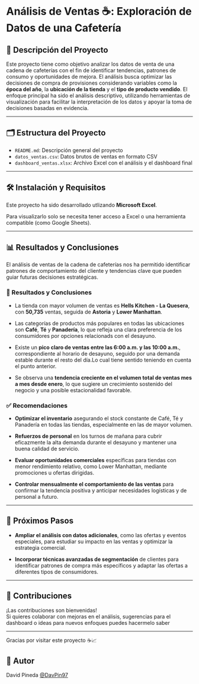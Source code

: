 # Análisis de Ventas ☕: Exploración de Datos de una Cafetería

## 📌 Descripción del Proyecto

Este proyecto tiene como objetivo analizar los datos de venta de una cadena de cafeterías con el fin de identificar tendencias, patrones de consumo y oportunidades de mejora. 
El análisis busca optimizar las decisiones de compra de provisiones considerando variables como la **época del año**, la **ubicación de la tienda** y el **tipo de producto vendido**.
El enfoque principal ha sido el análisis descriptivo, utilizando herramientas de visualización para facilitar la interpretación de los datos y apoyar la toma de decisiones basadas en evidencia.

---

## 🗂 Estructura del Proyecto

- `README.md`: Descripción general del proyecto
- `datos_ventas.csv`: Datos brutos de ventas en formato CSV
- `dashboard_ventas.xlsx`: Archivo Excel con el análisis y el dashboard final

---

## 🛠 Instalación y Requisitos

Este proyecto ha sido desarrollado utlizando **Microsoft Excel**. 

Para visualizarlo solo se necesita tener acceso a Excel o una herramienta compatible (como Google Sheets).

---
## 📊 Resultados y Conclusiones

El análisis de ventas de la cadena de cafeterías nos ha permitido identificar patrones de comportamiento del cliente y tendencias clave que pueden guiar futuras decisiones estratégicas.

### 📌 Resultados y Conclusiones

- La tienda con mayor volumen de ventas es **Hells Kitchen - La Quesera**, con **50,735** ventas, seguida de **Astoria** y **Lower Manhattan**.

- Las categorías de productos más populares en todas las ubicaciones son **Café**, **Té** y **Panadería**, lo que refleja una clara preferencia de los consumidores por opciones relacionads con el desayuno.

- Existe un **pico claro de ventas entre las 6:00 a.m. y las 10:00 a.m.**, correspondiente al horario de desayuno, seguido por una demanda estable durante el resto del día.Lo cual tiene sentido teniendo en cuenta el punto anterior.

- Se observa una **tendencia creciente en el volumen total de ventas mes a mes desde enero**, lo que sugiere un crecimiento sostenido del negocio y una posible estacionalidad favorable.

### ✅ Recomendaciones

- **Optimizar el inventario** asegurando el stock constante de Café, Té y Panadería en todas las tiendas, especialmente en las de mayor volumen.

- **Refuerzos de personal** en los turnos de mañana para cubrir eficazmente la alta demanda durante el desayuno y mantener una buena calidad de servicio.

- **Evaluar oportunidades comerciales** específicas para tiendas con menor rendimiento relativo, como Lower Manhattan, mediante promociones u ofertas dirigidas.

- **Controlar mensualmente el comportamiento de las ventas** para confirmar la tendencia positiva y anticipar necesidades logísticas y de personal a futuro.


---

## 🚀 Próximos Pasos

- **Ampliar el análisis con datos adicionales**, como las ofertas y eventos especiales, para estudiar su impacto en las ventas y optimizar la estrategia comercial.

- **Incorporar técnicas avanzadas de segmentación** de clientes para identificar patrones de compra más específicos y adaptar las ofertas a diferentes tipos de consumidores.

---

## 🤝 Contribuciones

¡Las contribuciones son bienvenidas!  
Si quieres colaborar con mejoras en el análisis, sugerencias para el dashboard o ideas para nuevos enfoques puedes hacermelo saber

---

Gracias por visitar este proyecto ☕📈

## 👤 Autor
David Pineda
[@DavPin97](https://github.com/davpin97)

